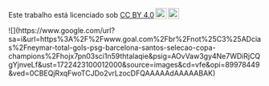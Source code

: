 <p xmlns:cc="http://creativecommons.org/ns#" >Este trabalho está licenciado sob <a href="https://creativecommons.org/licenses/by/4.0/?ref=chooser-v1" target="_blank" rel="license noopener noreferrer" style="display:inline-block;">CC BY 4.0<img style="height:22px!important;margin-left:3px;vertical-align:text-bottom;" src="https://mirrors.creativecommons.org/presskit/icons/cc.svg?ref=chooser-v1" alt=""><img style="height:22px!important;margin-left:3px;vertical-align:text-bottom;" src="https://mirrors.creativecommons.org/presskit/icons/by.svg?ref=chooser-v1" alt=""></a></p>
![](https://www.google.com/url?sa=i&url=https%3A%2F%2Fwww.goal.com%2Fbr%2Fnot%25C3%25ADcias%2Fneymar-total-gols-psg-barcelona-santos-selecao-copa-champions%2Fhojx7pn03sci1n59thtalaqie&psig=AOvVaw3gy4Ne7WDiRjCQgYjnveLf&ust=1722423100012000&source=images&cd=vfe&opi=89978449&ved=0CBEQjRxqFwoTCJDo2vrLzocDFQAAAAAdAAAAABAK)
<!--
**Sala971/Sala971** is a ✨ _special_ ✨ repository because its `README.md` (this file) appears on your GitHub profile.

Here are some ideas to get you started:

- 🔭 I’m currently working on ...
- 🌱 I’m currently learning ...
- 👯 I’m looking to collaborate on ...
- 🤔 I’m looking for help with ...
- 💬 Ask me about ...
- 📫 How to reach me: ...
- 😄 Pronouns: ...
- ⚡ Fun fact: ...
-->
